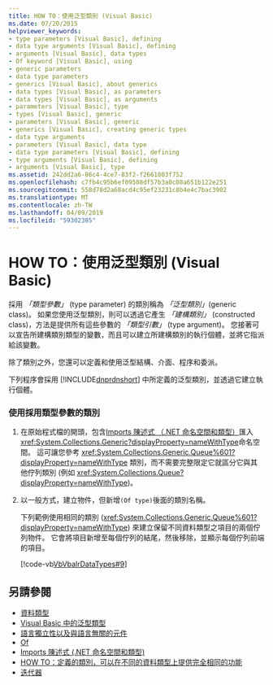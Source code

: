 ```yaml
---
title: HOW TO：使用泛型類別 (Visual Basic)
ms.date: 07/20/2015
helpviewer_keywords:
- type parameters [Visual Basic], defining
- data type arguments [Visual Basic], defining
- arguments [Visual Basic], data types
- Of keyword [Visual Basic], using
- generic parameters
- data type parameters
- generics [Visual Basic], about generics
- data types [Visual Basic], as parameters
- data types [Visual Basic], as arguments
- parameters [Visual Basic], type
- types [Visual Basic], generic
- parameters [Visual Basic], generic
- generics [Visual Basic], creating generic types
- data type arguments
- parameters [Visual Basic], data type
- data type parameters [Visual Basic], defining
- type arguments [Visual Basic], defining
- arguments [Visual Basic], type
ms.assetid: 242dd2a6-86c4-4ce7-83f2-f2661803f752
ms.openlocfilehash: c7fb4c95b6ef09508df57b3a0c08a651b122e251
ms.sourcegitcommit: 558d78d2a68acd4c95ef23231c8b4e4c7bac3902
ms.translationtype: MT
ms.contentlocale: zh-TW
ms.lasthandoff: 04/09/2019
ms.locfileid: "59302385"
---
```

# <a name="how-to-use-a-generic-class-visual-basic"></a>HOW TO：使用泛型類別 (Visual Basic)
採用 *「類型參數」* (type parameter) 的類別稱為 *「泛型類別」*(generic class)。 如果您使用泛型類別，則可以透過它產生 *「建構類別」* (constructed class)，方法是提供所有這些參數的 *「類型引數」* (type argument)。 您接著可以宣告所建構類別類型的變數，而且可以建立所建構類別的執行個體，並將它指派給該變數。  
  
 除了類別之外，您還可以定義和使用泛型結構、介面、程序和委派。  
  
 下列程序會採用 [!INCLUDE[dnprdnshort](~/includes/dnprdnshort-md.md)] 中所定義的泛型類別，並透過它建立執行個體。  
  
### <a name="to-use-a-class-that-takes-a-type-parameter"></a>使用採用類型參數的類別  
  
1. 在原始程式檔的開頭，包含[Imports 陳述式 （.NET 命名空間和類型）](../../../../visual-basic/language-reference/statements/imports-statement-net-namespace-and-type.md)匯入<xref:System.Collections.Generic?displayProperty=nameWithType>命名空間。 這可讓您參考 <xref:System.Collections.Generic.Queue%601?displayProperty=nameWithType> 類別，而不需要完整限定它就區分它與其他佇列類別 (例如 <xref:System.Collections.Queue?displayProperty=nameWithType>)。  
  
2. 以一般方式，建立物件，但新增`(Of type)`後面的類別名稱。  
  
     下列範例使用相同的類別 (<xref:System.Collections.Generic.Queue%601?displayProperty=nameWithType>) 來建立保留不同資料類型之項目的兩個佇列物件。 它會將項目新增至每個佇列的結尾，然後移除，並顯示每個佇列前端的項目。  
  
     [!code-vb[VbVbalrDataTypes#9](~/samples/snippets/visualbasic/VS_Snippets_VBCSharp/VbVbalrDataTypes/VB/Class1.vb#9)]  
  
## <a name="see-also"></a>另請參閱

- [資料類型](../../../../visual-basic/programming-guide/language-features/data-types/index.md)
- [Visual Basic 中的泛型類型](../../../../visual-basic/programming-guide/language-features/data-types/generic-types.md)
- [語言獨立性以及與語言無關的元件](../../../../standard/language-independence-and-language-independent-components.md)
- [Of](../../../../visual-basic/language-reference/statements/of-clause.md)
- [Imports 陳述式 (.NET 命名空間和類型)](../../../../visual-basic/language-reference/statements/imports-statement-net-namespace-and-type.md)
- [HOW TO：定義的類別，可以在不同的資料類型上提供完全相同的功能](../../../../visual-basic/programming-guide/language-features/data-types/how-to-define-a-class-that-can-provide-identical-functionality.md)
- [迭代器](../../../../visual-basic/programming-guide/concepts/iterators.md)
